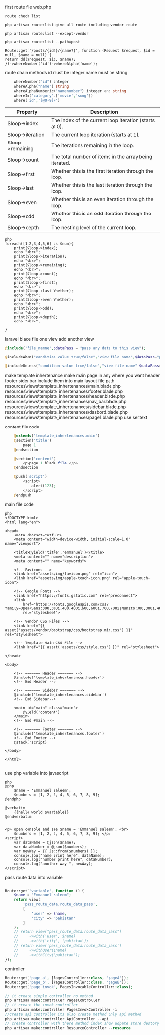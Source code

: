 first route file web.php

    route check list

    php artisan route:list give all route including vendor route

    php artisan route:list --except-vendor

    php artisan route:list --path=post

    Route::get('/posts/{id?}/{name?}', function (Request $request, $id = null, $name = null) {
    return dd($request, $id, $name);
    })->whereNumber('id')->whereAlpha('name');

route chain methods id must be integer name must be string

```php
    whereNumber("id") integer
    whereAlpha("name") string
    whereAlphaNumberic("namenumber") integer and string
    whereIn('category'.['movie','song'])
    where('id','[@0-9]+')

```

| Property         | Description                                            |
| ---------------- | ------------------------------------------------------ |
| Sloop->index     | The index of the current loop iteration (starts at 0). |
| Sloop->iteration | The current loop iteration (starts at 1).              |
| Sloop->remaining | The iterations remaining in the loop.                  |
| Sloop->count     | The total number of items in the array being iterated. |
| Sloop->first     | Whether this is the first iteration through the loop.  |
| Sloop->last      | Whether this is the last iteration through the loop.   |
| Sloop->even      | Whether this is an even iteration through the loop.    |
| Sloop->odd       | Whether this is an odd iteration through the loop.     |
| Sloop->depth     | The nesting level of the current loop.                 |

```
php
foreach([1,2,3,4,5,6] as $num){
    print(Sloop->index);
    echo "<br>";
    print(Sloop->iteration);
    echo "<br>";
    print(Sloop->remaining);
    echo "<br>";
    print(Sloop->count);
    echo "<br>";
    print(Sloop->first);
    echo "<br>";
    print(Sloop-›last Whether);
    echo "<br>";
    print(Sloop-›even Whether);
    echo "<br>";
    print(Sloop->odd);
    echo "<br>";
    print(Sloop->depth);
    echo "<br>";

}

```

laravel blade file one view add another view

```php
@include('file_namne',$dataPass = "pass any data to this view");

@includeWhen("condition value true/false","view file name",$dataPass="pass any data")

@includeUnless("condition value true/false","view file name",$dataPass="pass any data")

```

make template inhertenance
make main page in any where you want
header footer sider bar
include them into main layout
file path
resources\views\template_inhertenances\main.blade.php
resources\views\template_inhertenances\footer.blade.php
resources\views\template_inhertenances\header.blade.php
resources\views\template_inhertenances\nav_bar.blade.php
resources\views\template_inhertenances\sidebar.blade.php
resources\views\template_inhertenances\dasbord.blade.php
resources\views\template_inhertenances\page1.blade.php
use sentext

content file code

```php
    @extends('template_inhertenances.main')
    @section('title')
        page 1
    @endsection

    @section('content')
        <p>page 1 blade file </p>
    @endsection

    @push('script')
        <script>
            alert(123);
        </script>
    @endpush

```

main file code

```
php
<!DOCTYPE html>
<html lang="en">

<head>
    <meta charset="utf-8">
    <meta content="width=device-width, initial-scale=1.0" name="viewport">

    <title>@yield('title','emmanuel')</title>
    <meta content="" name="description">
    <meta content="" name="keywords">

    <!-- Favicons -->
    <link href="assets/img/favicon.png" rel="icon">
    <link href="assets/img/apple-touch-icon.png" rel="apple-touch-icon">

    <!-- Google Fonts -->
    <link href="https://fonts.gstatic.com" rel="preconnect">
    <link
        href="https://fonts.googleapis.com/css?family=Open+Sans:300,300i,400,400i,600,600i,700,700i|Nunito:300,300i,400,400i,600,600i,700,700i|Poppins:300,300i,400,400i,500,500i,600,600i,700,700i"
        rel="stylesheet">

    <!-- Vendor CSS Files -->
    <link href="{{ asset('assets/vendor/bootstrap/css/bootstrap.min.css') }}" rel="stylesheet">

    <!-- Template Main CSS File -->
    <link href="{{ asset('assets/css/style.css') }}" rel="stylesheet">

</head>

<body>

    <!-- ======= Header ======= -->
    @include('template_inhertenances.header')
    <!-- End Header -->

    <!-- ======= Sidebar ======= -->
    @include('template_inhertenances.sidebar')
    <!-- End Sidebar-->

    <main id="main" class="main">
        @yield('content')
    </main>
    <!-- End #main -->

    <!-- ======= Footer ======= -->
    @include('template_inhertenances.footer')
    <!-- End Footer -->
    @stack('script)

</body>

</html>


```

use php variable into javascript

```
php
@php
    $name = 'Emmanuel saleem';
    $numbers = [1, 2, 3, 4, 5, 6, 7, 8, 9];
@endphp

@verbatim
    {{hello world $variable}}
@endverbatim


<p> open console and see $name = 'Emmanuel saleem'; <br>
    $numbers = [1, 2, 3, 4, 5, 6, 7, 8, 9]; </p>
<script>
    var dataName = @json($name);
    var dataNumber = @json($numbers);
    var newWay = {{ Js::from($numbers) }};
    console.log("name print here", dataName);
    console.log("number print here", dataNumber);
    console.log("another way ", newWay);
</script>

```

pass route data into variable

```php

Route::get('variable', function () {
    $name = "Emmanuel saleem";
    return view(
        'pass_route_data.route_data_pass',
        [
            'user' => $name,
            'city' => 'pakistan'
        ]
    );
    // return view("pass_route_data.route_data_pass")
    //     ->with('user', $name)
    //     ->with('city', 'pakistan');
    // return view('pass_route_data.route_data_pass')
    //     ->withUser($name)
    //     ->withCity("pakistan");
});


```

controller

```php
Route::get('page_a', [PagesController::class, 'pageA']);
Route::get('page_b', [PagesController::class, 'pageB']);
Route::get('page_invok', PagesInvocableController::class);

// it create simple controller no method
php artisan make:controller PagesController
// it create the invok controller
php artisan make:controller PagesInvokController -i
//create api controller its also create method only api method
php artisan make:controller ApiController --api
// create controller with there method index show udpate store destory
php artisan make:controller ResourceController --resource


```
